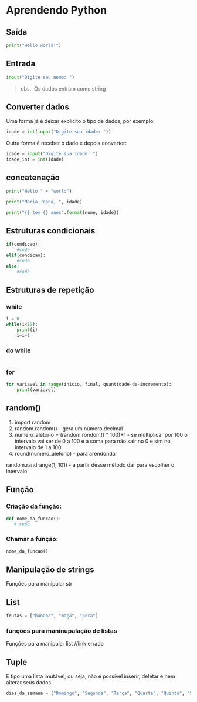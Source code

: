 # Aprendendo Python

## Saída
```python
print("Hello world!")
```

## Entrada 
```python
input("Digite seu nome: ")
```
> obs.: Os dados entram como string

## Converter dados

Uma forma já é deixar explícito o tipo de dados, por exemplo:

```python
idade = int(input("Digite sua idade: "))
```

Outra forma é receber o dado e depois converter: 
```python
idade = input("Digite sua idade: ")
idade_int = int(idade)
```

## concatenação

```python
print("Hello " + "world") 
```
``` python
print("Maria Joana, ", idade)
```
```python
print("{} tem {} anos".format(nome, idade))
```
## Estruturas condicionais

```python
if(condicao):
    #code
elif(condicao):
    #code
else:
    #code
```
## Estruturas de repetição
### while
```python
i = 0
while(i<10):
    print(i)
    i=i+1
```

### do while
```python

```
### for
```python
for variavel in range(inicio, final, quantidade-de-incremento):
    print(variavel)
```
## random()
1. import random
2. random.random() - gera um número decimal
3. numero_aletorio = (random.rondom() * 100)+1 - se múltiplicar por 100 o intervalo vai ser de 0 a 100 e a soma para não sair no 0 e sim no intervalo de 1 a 100
4. round(numero_aletorio) - para arendondar 

random.randrange(1, 101) - a partir desse método dar para escolher o intervalo

## Função

### Criação da função:

 ```python
 def nome_da_funcao():
    # code
 ```

### Chamar a função:
```python
nome_da_funcao()
```
## Manipulação de strings

<a src="https://docs.python.org/pt-br/3/library/stdtypes.html#string-methods">Funções para manipular str</a>

## List

```python
frutas = ["banana", "maçã", "pera"]
```
### funções para maninupalação de listas

<a src="https://docs.python.org/pt-br/3/library/stdtypes.html#string-methods">Funções para manipular list</a> //link errado

## Tuple

É tipo uma lista imutável, ou seja, não é possível inserir, deletar e nem alterar seus dados.

```python
dias_da_semana = ("Domingo", "Segunda", "Terça", "Quarta", "Quinta", "Sexta", "Sábado")
```

